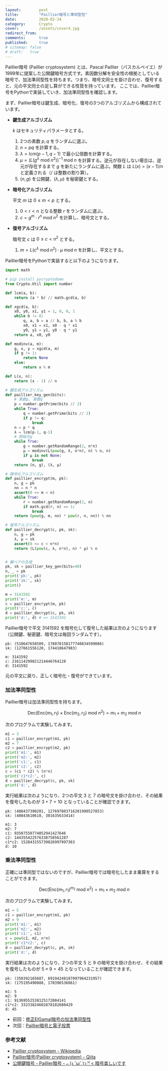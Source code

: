 ```yaml
---
layout:        post
title:         "Paillier暗号と準同型性"
date:          2020-02-24
category:      Crypto
cover:         /assets/cover4.jpg
redirect_from:
comments:      true
published:     true
# sitemap: false
# draft:   true
---
```


Paillier暗号 (Paillier cryptosystem) とは、Pascal Paillier（パスカルペイエ）が1999年に提案した公開鍵暗号方式です。素因数分解を安全性の根拠としている暗号で、加法準同型性を持ちます。つまり、暗号文同士を掛け合わせ、復号すると、元の平文同士の足し算ができる性質を持っています。
ここでは、Paillier暗号をPythonで実装していき、加法準同型性を確認します。

まず、Paillier暗号は鍵生成、暗号化、復号の3つのアルゴリズムから構成されています。

- **鍵生成アルゴリズム**

    $k$ はセキュリティパラメータとする。

    1. 2つの素数 $p, q$ をランダムに選ぶ。
    2. $n = pq$ を計算する。
    3. $\lambda = \text{lcm}(p-1,q-1)$ で最小公倍数を計算する。
    4. $\mu = (L(g^\lambda \;\text{mod}\; n^2))^{-1} \;\text{mod}\; n$ を計算する。逆元が存在しない場合は、逆元が存在するまで $g$ を新たにランダムに選ぶ。関数 $L$ は $L(x) = (x-1) / n$ と定義される（$/$ は整数の割り算）。
    5. $(n, g)$ を公開鍵、$(\lambda, \mu)$ を秘密鍵とする。

- **暗号化アルゴリズム**

    平文 $m$ は $0 \le m < p$ とする。

    1. $0 < r < n$ となる整数 $r$ をランダムに選ぶ。
    2. $c = g^m \cdot{} r^n \;\text{mod}\; n^2$ を計算し、暗号文とする。

- **復号アルゴリズム**

    暗号文 $c$ は $0 \le c < n^2$ とする。

    1. $m = L(c^\lambda \;\text{mod}\; n^2) \cdot{} \mu \;\text{mod}\; n$ を計算し、平文とする。

Paillier暗号をPythonで実装すると以下のようになります。

```python
import math

# pip install pycryptodome
from Crypto.Util import number

def lcm(a, b):
    return (a * b) // math.gcd(a, b)

def xgcd(a, b):
    x0, y0, x1, y1 = 1, 0, 0, 1
    while b != 0:
        q, a, b = a // b, b, a % b
        x0, x1 = x1, x0 - q * x1
        y0, y1 = y1, y0 - q * y1
    return a, x0, y0

def modinv(a, m):
    g, x, y = xgcd(a, m)
    if g != 1:
        return None
    else:
        return x % m

def L(x, n):
    return (x - 1) // n

# 鍵生成アルゴリズム
def paillier_key_gen(bits):
    # 素数p, 素数q
    p = number.getPrime(bits // 2)
    while True:
        q = number.getPrime(bits // 2)
        if p != q:
            break
    n = p * q
    λ = lcm(p-1, q-1)
    # 原始元g
    while True:
        g = number.getRandomRange(2, n*n)
        μ = modinv(L(pow(g, λ, n*n), n) % n, n)
        if μ is not None:
            break
    return (n, g), (λ, μ)

# 暗号化アルゴリズム
def paillier_encrypt(m, pk):
    n, g = pk
    nn = n * n
    assert(0 <= m < n)
    while True:
        r = number.getRandomRange(2, n)
        if math.gcd(r, n) == 1:
            break
    return (pow(g, m, nn) * pow(r, n, nn)) % nn

# 復号アルゴリズム
def paillier_decrypt(c, pk, sk):
    n, g = pk
    λ, μ = sk
    assert(0 <= c < n*n)
    return (L(pow(c, λ, n*n), n) * μ) % n


# 鍵ペアの生成
pk, sk = paillier_key_gen(bits=40)
n, _ = pk
print('pk:', pk)
print('sk:', sk)
print()

m = 3141592
print('m:', m)
c = paillier_encrypt(m, pk)
print('c:', c)
d = paillier_decrypt(c, pk, sk)
print('d:', d) # => 3141592
```

Paillier暗号で平文 3141592 を暗号化して復号した結果は次のようになります（公開鍵、秘密鍵、暗号文は毎回ランダムです）。

```
pk: (510647658509, 178078158177740834599086)
sk: (127661556120, 174418647983)

m: 3141592
c: 216114299821214446764128
d: 3141592
```

元の平文に戻り、正しく暗号化・復号ができています。

### 加法準同型性

Paillier暗号は加法準同型性を持ちます。

$$
\text{Dec}(\text{Enc}(m_1, r_1) \times \text{Enc}(m_2, r_2) \;\text{mod}\; n^2) = m_1 + m_2 \;\text{mod}\; n
$$

次のプログラムで実験してみます。

```python
m1 = 3
c1 = paillier_encrypt(m1, pk)
m2 = 7
c2 = paillier_encrypt(m2, pk)
print('m1:', m1)
print('m2:', m2)
print('c1:', c1)
print('c2:', c2)
c = (c1 * c2) % (n*n)
print('c1*c2:', c)
d = paillier_decrypt(c, pk, sk)
print('d:', d)
```

実行結果は次のようになり、2つの平文 $3$ と $7$ の暗号文を掛け合わせ、その結果を復号したものが $3 + 7 = 10$ となっていることが確認できます。

```
pk: (408437390201, 127697803716201990527853)
sk: (40843610610, 301635633414)

m1: 3
m2: 7
c1: 93507550774052941427646
c2: 144355422576338758561287
c1*c2: 152843155739826997997363
d: 10
```

### 乗法準同型性

正確には準同型ではないのですが、Paillier暗号では暗号化したまま乗算をすることができます。

$$
\text{Dec}(\text{Enc}(m_1, r_1)^{m_2} \;\text{mod}\; n^2) = m_1 \times m_2 \;\text{mod}\; n
$$

次のプログラムで実験してみます。

```python
m1 = 5
c1 = paillier_encrypt(m1, pk)
m2 = 9
print('m1:', m1)
print('m2:', m2)
print('c1:', c1)
c = pow(c1, m2, n*n)
print('c1*c2:', c)
d = paillier_decrypt(c, pk, sk)
print('d:', d)
```

実行結果は次のようになり、2つの平文 $5$ と $9$ の暗号文を掛け合わせ、その結果を復号したものが $5 \times 9 = 45$ となっていることが確認できます。

```
pk: (350392165687, 69194248187097964231957)
sk: (175195490888, 170396536861)

m1: 5
m2: 9
c1: 91369552538125172084141
c1*c2: 33233824602878182680429
d: 45
```

- 前回：[修正ElGamal暗号の加法準同型性](/blog/crypto/modified-elgamal-encryption)
- 次回：[Paillier暗号と電子投票](/blog/crypto/homomorphic-tallying-with-paillier)

### 参考文献

- [Paillier cryptosystem - Wikipedia](https://en.wikipedia.org/wiki/Paillier_cryptosystem)
- [Paillier暗号(Paillier cryptosystem) - Qiita](https://qiita.com/tnakagawa/items/b1e55e66ae017b0c9d78)
- [公開鍵暗号 - Paillier暗号 - ₍₍ (ง ˘ω˘ )ว ⁾⁾ < 暗号楽しいです](http://elliptic-shiho.hatenablog.com/entry/2015/12/14/213328)
